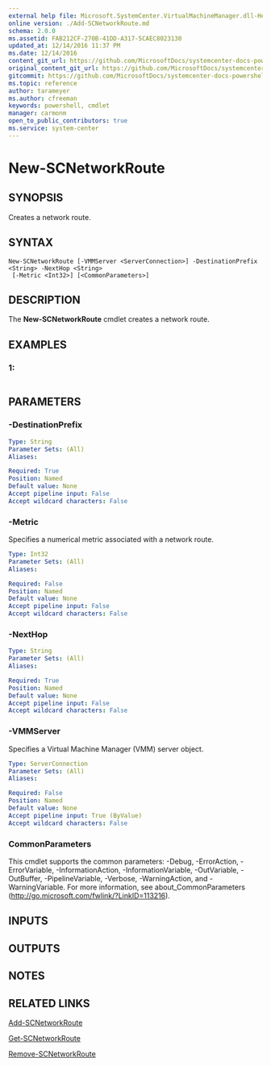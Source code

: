 ```yaml
---
external help file: Microsoft.SystemCenter.VirtualMachineManager.dll-Help.xml
online version: ./Add-SCNetworkRoute.md
schema: 2.0.0
ms.assetid: FAB212CF-270B-41DD-A317-5CAEC8023130
updated_at: 12/14/2016 11:37 PM
ms.date: 12/14/2016
content_git_url: https://github.com/MicrosoftDocs/systemcenter-docs-powershell/blob/master/systemcenter-cmdlets/SystemCenter2016/VirtualMachineManager/v1/New-SCNetworkRoute.md
original_content_git_url: https://github.com/MicrosoftDocs/systemcenter-docs-powershell/blob/master/systemcenter-cmdlets/SystemCenter2016/VirtualMachineManager/v1/New-SCNetworkRoute.md
gitcommit: https://github.com/MicrosoftDocs/systemcenter-docs-powershell/blob/ddd0fefc9adaabb9394eb6c21b33370913d1830d/systemcenter-cmdlets/SystemCenter2016/VirtualMachineManager/v1/New-SCNetworkRoute.md
ms.topic: reference
author: tarameyer
ms.author: cfreeman
keywords: powershell, cmdlet
manager: carmonm
open_to_public_contributors: true
ms.service: system-center
---
```


# New-SCNetworkRoute

## SYNOPSIS
Creates a network route.

## SYNTAX

```
New-SCNetworkRoute [-VMMServer <ServerConnection>] -DestinationPrefix <String> -NextHop <String>
 [-Metric <Int32>] [<CommonParameters>]
```

## DESCRIPTION
The **New-SCNetworkRoute** cmdlet creates a network route.

## EXAMPLES

### 1:
```

```

## PARAMETERS

### -DestinationPrefix
```yaml
Type: String
Parameter Sets: (All)
Aliases: 

Required: True
Position: Named
Default value: None
Accept pipeline input: False
Accept wildcard characters: False
```

### -Metric
Specifies a numerical metric associated with a network route.

```yaml
Type: Int32
Parameter Sets: (All)
Aliases: 

Required: False
Position: Named
Default value: None
Accept pipeline input: False
Accept wildcard characters: False
```

### -NextHop
```yaml
Type: String
Parameter Sets: (All)
Aliases: 

Required: True
Position: Named
Default value: None
Accept pipeline input: False
Accept wildcard characters: False
```

### -VMMServer
Specifies a Virtual Machine Manager (VMM) server object.

```yaml
Type: ServerConnection
Parameter Sets: (All)
Aliases: 

Required: False
Position: Named
Default value: None
Accept pipeline input: True (ByValue)
Accept wildcard characters: False
```

### CommonParameters
This cmdlet supports the common parameters: -Debug, -ErrorAction, -ErrorVariable, -InformationAction, -InformationVariable, -OutVariable, -OutBuffer, -PipelineVariable, -Verbose, -WarningAction, and -WarningVariable. For more information, see about_CommonParameters (http://go.microsoft.com/fwlink/?LinkID=113216).

## INPUTS

## OUTPUTS

## NOTES

## RELATED LINKS

[Add-SCNetworkRoute](xref:SystemCenter2016/VirtualMachineManager/v1/Add-SCNetworkRoute.md)

[Get-SCNetworkRoute](xref:SystemCenter2016/VirtualMachineManager/v1/Get-SCNetworkRoute.md)

[Remove-SCNetworkRoute](xref:SystemCenter2016/VirtualMachineManager/v1/Remove-SCNetworkRoute.md)

